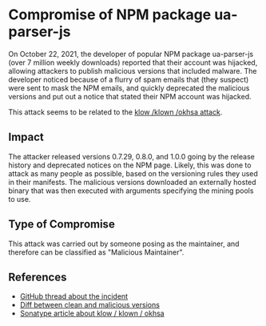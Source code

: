<!-- cSpell:ignore klow klown Sonatype okhsa cryptominer -->
# Compromise of NPM package ua-parser-js

On October 22, 2021, the developer of popular NPM package ua-parser-js (over 7 million weekly downloads) reported that their account was hijacked, allowing attackers to publish malicious versions that included malware. The developer noticed because of a flurry of spam emails that (they suspect) were sent to mask the NPM emails, and quickly deprecated the malicious versions and put out a notice that stated their NPM account was hijacked.

This attack seems to be related to the [klow /klown /okhsa attack](klow-klown-okhsa.md).

## Impact

The attacker released versions 0.7.29, 0.8.0, and 1.0.0 going by the release history and deprecated notices on the NPM page. Likely, this was done to attack as many people as possible, based on the versioning rules they used in their manifests. The malicious versions downloaded an externally hosted binary that was then executed with arguments specifying the mining pools to use.

## Type of Compromise

This attack was carried out by someone posing as the maintainer, and therefore can be classified as "Malicious Maintainer".

## References

- [GitHub thread about the incident](https://github.com/faisalman/ua-parser-js/issues/536)
- [Diff between clean and malicious versions](https://app.renovatebot.com/package-diff?name=ua-parser-js&from=0.7.28&to=1.0.0)
- [Sonatype article about klow / klown / okhsa](https://blog.sonatype.com/newly-found-npm-malware-mines-cryptocurrency-on-windows-linux-macos-devices)